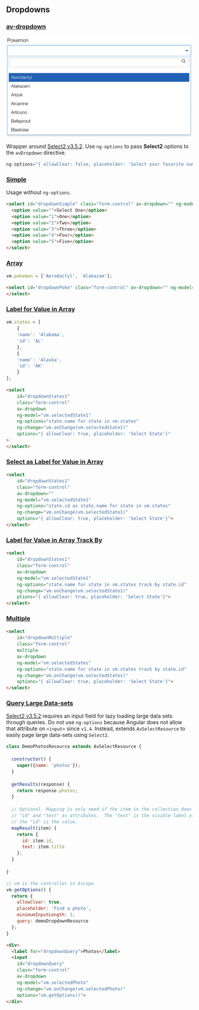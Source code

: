 ## Dropdowns

### [av-dropdown](https://availity.github.io/availity-angular/pages/ui/#/dropdowns)

![Dropdown](./docs/dropdown.png)

Wrapper around [Select2 v3.5.2](https://select2.github.io/select2/). Use `ng-options` to pass **Select2** options to the `avDropdown` directive.

```js
ng-options="{ allowClear: false, placeholder: 'Select your favorite number'}"
```

### [Simple](https://availity.github.io/availity-angular/pages/ui/#/simple)
Usage without `ng-options`.

```html
<select id="dropdownSimple" class="form-control" av-dropdown="" ng-model="vm.selectedNumber" ng-options="{ allowClear: false, placeholder: 'Select your favorite number'}">
  <option value="">Select One</option>
  <option value="1">One</option>
  <option value="2">Two</option>
  <option value="3">Three</option>
  <option value="4">Four</option>
  <option value="5">Five</option>
</select>
```

### [Array](https://availity.github.io/availity-angular/pages/ui/#/array)

```javascript
vm.pokemon = ['Aerodactyl', 'Alakazam'];
```

```html
<select id="dropdownPoke" class="form-control" av-dropdown="" ng-model="vm.selectedPoke" ng-options="poke for poke in vm.pokemon" options="{ allowClear: false, placeholder: 'Select a Pokemon'}">
</select>
```

### [Label for Value in Array](https://availity.github.io/availity-angular/pages/ui/#/label-for-value-in-array)

```javascript
vm.states = [
    {
    'name': 'Alabama',
    'id': 'AL'
    },
    {
    'name': 'Alaska',
    'id': 'AK'
    }
];
```

```html
<select 
    id="dropdownStates1" 
    class="form-control" 
    av-dropdown 
    ng-model="vm.selectedState1" 
    ng-options="state.name for state in vm.states" 
    ng-change="vm.onChange(vm.selectedState1)" 
    options="{ allowClear: true, placeholder: 'Select State'}"
>
</select>
```

### [Select as Label for Value in Array](https://availity.github.io/availity-angular/pages/ui/#/select-as-label-for-value-in-array)

```html
<select 
    id="dropdownStates1" 
    class="form-control" 
    av-dropdown="" 
    ng-model="vm.selectedState1" 
    ng-options="state.id as state.name for state in vm.states" 
    ng-change="vm.onChange(vm.selectedState1)" 
    options="{ allowClear: true, placeholder: 'Select State'}">
</select>
```

### [Label for Value in Array Track By](https://availity.github.io/availity-angular/pages/ui/#/label-for-value-in-array-track-by)

```html
<select 
    id="dropdownStates1" 
    class="form-control" 
    av-dropdown
    ng-model="vm.selectedState1" 
    ng-options="state.name for state in vm.states track by state.id" 
    ng-change="vm.onChange(vm.selectedState1)" 
    ptions="{ allowClear: true, placeholder: 'Select State'}">
</select>
```

### [Multiple](https://availity.github.io/availity-angular/pages/ui/#/multiple)

```html
<select 
    id="dropdownMultiple" 
    class="form-control" 
    multiple
    av-dropdown
    ng-model="vm.selectedStates"
    ng-options="state.name for state in vm.states track by state.id"
    ng-change="vm.onChange(vm.selectedStates)"
    options="{ allowClear: true, placeholder: 'Select State'}">
</select>
```

### [Query Large Data-sets](https://availity.github.io/availity-angular/pages/ui/#/query-large-data-sets)

[Select2 v3.5.2](https://select2.github.io/select2/) requires an input field for lazy loading large data sets through queries.  Do not use `ng-options` because Angular does not allow that attribute on `<input>` since `v1.4`.  Instead, extends `AvSelectResource` to easily page large data-sets using `Select2`.

```js
class DemoPhotosResource extends AvSelectResource {

  constructor() {
    super({name: 'photos'});
  }

  getResults(response) {
    return response.photos;
  }

  // Optional. Mapping is only need if the item in the collection does not have 
  // "id" and "text" as attributes.  The "text" is the visible label of the option and
  // the "id" is the value.
  mapResult(item) {
    return {
      id: item.id,
      text: item.title
    };
  }

}
```

```js
// vm is the controller in $scope
vm.getOptions() {
  return {
    allowClear: true,
    placeholder: 'Find a photo',
    minimumInputLength: 3,
    query: demoDropdownResource
  };
}
```

```html
<div>
  <label for="dropdownQuery">Photos</label>
  <input 
    id="dropdownQuery" 
    class="form-control" 
    av-dropdown
    ng-model="vm.selectedPhoto" 
    ng-change="vm.onChange(vm.selectedPhoto)" 
    options="vm.getOptions()">
</div>
```
